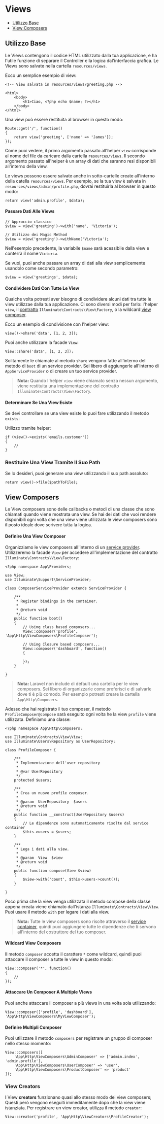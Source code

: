 # Views

- [Utilizzo Base](#basic-usage)
- [View Composers](#view-composers)

<a name="basic-usage"></a>
## Utilizzo Base

Le Views contengono il codice HTML utilizzato dalla tua applicazione, e ha l'utile funzione di separare il Controller e la logica dal'interfaccia grafica. Le Views sono salvate nella cartella `resources/views`.

Ecco un semplice esempio di view:

	<!-- View salvata in resources/views/greeting.php -->

	<html>
		<body>
			<h1>Ciao, <?php echo $name; ?></h1>
		</body>
	</html>

Una view può essere restituita al browser in questo modo:

	Route::get('/', function()
	{
		return view('greeting', ['name' => 'James']);
	});

Come puoi vedere, il primo argomento passato all'helper `view` corrisponde al nome del file da caricare dalla cartella `resources/views`. Il secondo argomento passato all'helper è un array di dati che saranno resi disponibili all'interno della view.

Le views possono essere salvate anche in sotto-cartelle create all'interno della catella `resources/views`. Per esempio, se la tua view è salvata in `resources/views/admin/profile.php`, dovrai restituirla al browser in questo modo:

	return view('admin.profile', $data);

#### Passare Dati Alle Views

	// Approccio classico
	$view = view('greeting')->with('name', 'Victoria');

	// Utilizzo dei Magic Method
	$view = view('greeting')->withName('Victoria');

Nell'esempio precedente, la variabile `$name` sarà acessibile dalla view e conterrà il nome `Victoria`.

Se vuoi, puoi anche passare un array di dati alla view semplicemente usandolo come secondo parametro:

	$view = view('greetings', $data);

#### Condividere Dati Con Tutte Le View

Qualche volta potresti aver bisogno di condividere alcuni dati tra tutte le view utilizzae dalla tua applicazione. Ci sono diversi modi per farlo: l'helper `view`, il [contratto](/docs/master/contracts) `Illuminate\Contracts\View\Factory`, o la wildcard [view composer](#view-composers).

Ecco un esempio di condivisione con l'helper view:

	view()->share('data', [1, 2, 3]);

Puoi anche utilizzare la facade `View`:

	View::share('data', [1, 2, 3]);

Solitamente le chiamate al metodo `share` vengono fatte all'interno del metodo di `boot` di un service provider. Sei libero di aggiungerle all'interno di `AppServiceProvider` o di creare un tuo service provider.

> **Nota:** Quando l'helper `view` viene chiamato senza nessun argomento, viene restituita una implementazione del contratto `Illuminate\Contracts\View\Factory`.

#### Determinare Se Una View Esiste

Se devi controllare se una view esiste lo puoi fare utilizzando il metodo `exists`:

Utilizzo tramite helper:

	if (view()->exists('emails.customer'))
	{
		//
	}

### Restituire Una View Tramite Il Suo Path

Se lo desideri, puoi generare una view utilizzando il suo path assoluto:

	return view()->file($pathToFile);

<a name="view-composers"></a>
## View Composers

Le View composers sono delle callbacks o metodi di una classe che sono chiamati quando viene mostrata una view. Se hai dei dati che vuoi rendere disponibili ogni volta che una view viene utilizzata le view composers sono il posto ideale dove scrivere tutta la logica.

#### Definire Una View Composer

Organizziamo le view composers all'interno di un [service provider](/docs/master/providers). Utilizzeremo la facade `View` per accedere all'implementazione del contratto `Illuminate\Contracts\View\Factory`:

	<?php namespace App\Providers;

	use View;
	use Illuminate\Support\ServiceProvider;

	class ComposerServiceProvider extends ServiceProvider {

		/**
		 * Register bindings in the container.
		 *
		 * @return void
		 */
		public function boot()
		{
			// Using class based composers...
			View::composer('profile', 'App\Http\ViewComposers\ProfileComposer');

			// Using Closure based composers...
			View::composer('dashboard', function()
			{

			});
		}

	}

> **Nota:** Laravel non include di default una cartella per le view composers. Sei libero di organizzarle come preferisci e di salvarle dove ti è più comodo. Per esempio potresti creare la cartella `App\Http\Composers`.

Adesso che hai registrato il tuo composer, il metodo `ProfileComposer@compose` sarà eseguito ogni volta he la view `profile` viene utilizzata. Definiamo una classe:

	<?php namespace App\Http\Composers;

	use Illuminate\Contracts\View\View;
	use Illuminate\Users\Repository as UserRepository;

	class ProfileComposer {

		/**
		 * Implementazione dell'user repository
		 *
		 * @var UserRepository
		 */
		protected $users;

		/**
		 * Crea un nuovo profile composer.
		 *
		 * @param  UserRepository  $users
		 * @return void
		 */
		public function __construct(UserRepository $users)
		{
			// Le dipendenze sono automaticamente risolte dal service container
			$this->users = $users;
		}

		/**
		 * Lega i dati alla view.
		 *
		 * @param  View  $view
		 * @return void
		 */
		public function compose(View $view)
		{
			$view->with('count', $this->users->count());
		}

	}

Poco prima che la view venga utilizzata il metodo compose della classe appena creata viene chiamato dall'istanza `Illuminate\Contracts\View\View`. Puoi usare il metodo `with` per legare i dati alla view.

> **Nota:** Tutte le view composers sono risolte attraverso il [service container](/docs/master/container), quindi puoi aggiungere tutte le dipendenze che ti servono all'interno del costruttore del tuo composer.

#### Wildcard View Composers

Il metodo `composer` accetta il carattere `*` come wildcard, quindi puoi attaccare il composer a tutte le view in questo modo:

	View::composer('*', function()
	{
		//
	});

#### Attaccare Un Composer A Multiple Views

Puoi anche attaccare il composer a più views in una volta sola utilizzando:

	View::composer(['profile', 'dashboard'], 'App\Http\ViewComposers\MyViewComposer');

#### Definire Multipli Composer

Puoi utilizzare il metodo `composers` per registrare un gruppo di composer nello stesso momento:

	View::composers([
		'App\Http\ViewComposers\AdminComposer' => ['admin.index', 'admin.profile'],
		'App\Http\ViewComposers\UserComposer' => 'user',
		'App\Http\ViewComposers\ProductComposer' => 'product'
	]);

### View Creators

I View **creators** funzionano quasi allo stesso modo dei view composers; Questi però vengono eseguiti immeditamente dopo che la view viene istanziata. Per registrare un view creator, utilizza il metodo `creator`:

	View::creator('profile', 'App\Http\ViewCreators\ProfileCreator');
